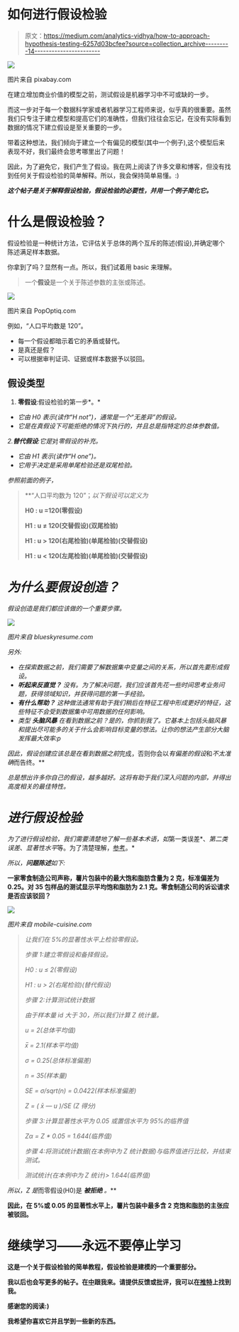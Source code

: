 # 如何进行假设检验

> 原文：<https://medium.com/analytics-vidhya/how-to-approach-hypothesis-testing-6257d03bcfee?source=collection_archive---------14----------------------->

![](img/8cb50707225b93d4267f4a05a8dd2877.png)

图片来自 pixabay.com

在建立增加商业价值的模型之前，测试假设是机器学习中不可或缺的一步。

而这一步对于每一个数据科学家或者机器学习工程师来说，似乎真的很重要。虽然我们只专注于建立模型和提高它们的准确性，但我们往往会忘记，在没有实际看到数据的情况下建立假设是至关重要的一步。

带着这种想法，我们倾向于建立一个有偏见的模型(其中一个例子),这个模型后来表现不好，我们最终会思考哪里出了问题！

因此，为了避免它，我们产生了假设。我在网上阅读了许多文章和博客，但没有找到任何关于假设检验的简单解释。所以，我会保持简单易懂。:)

***这个帖子是关于解释假设检验，假设检验的必要性，并用一个例子简化它。***

# **什么是假设检验？**

假设检验是一种统计方法，它评估关于总体的两个互斥的陈述(假设),并确定哪个陈述满足样本数据。

你拿到了吗？显然有一点。所以，我们试着用 basic 来理解。

> 一个**假设**是一个关于陈述参数的主张或陈述。

![](img/892cab0f7ed42a6a4ec2bd434f0b24f5.png)

图片来自 PopOptiq.com

例如，“人口平均数是 120”。

*   每一个假设都暗示着它的矛盾或替代。
*   是真还是假？
*   可以根据审判证词、证据或样本数据予以驳回。

## **假设类型**

1.  **零假设**:假设检验的第一步*。*

*   *它由 H0 表示(读作“H not”)，通常是一个“无差异”的假设。*
*   *它是在真假设下可能拒绝的情况下执行的，并且总是指特定的总体参数值。*

*2.**替代假设**:它是*对*零假设的补充。*

*   *它由 H1 表示(读作“H one”)。*
*   *它用于决定是采用单尾检验还是双尾检验。*

*参照前面的例子，*

> **“人口平均数为 120”；*以下假设可以定义为*
> 
> **H0 : u =120(零假设)**
> 
> **H1 : u ≠ 120(交替假设)(双尾检验)**
> 
> **H1 : u > 120(右尾检验)(单尾检验)(交替假设)**
> 
> **H1 : u < 120(左尾检验)(单尾检验)(交替假设)**

# ***为什么要假设创造？***

*假设创造是我们都应该做的一个重要步骤。*

*![](img/ba573d59b801a9fef7b7f4d8395def0a.png)*

*图片来自 blueskyresume.com*

*另外:*

*   *在探索数据之前，我们需要了解数据集中变量之间的关系，所以首先要形成假设。*
*   ****听起来反直觉？*** *没有*。为了解决问题，我们应该首先花一些时间思考业务问题，获得领域知识，并获得问题的第一手经验。*
*   ****有什么帮助？*** *这种做法通常有助于我们稍后在特征工程中形成更好的特征，这些特征不会受到数据集中可用数据的任何影响。**
*   *类型 ***头脑风暴*** 在看到数据之前？*是的*，你抓到我了。它基本上包括头脑风暴和提出尽可能多的关于什么会影响目标变量的想法。让你的想法产生部分大脑发挥最大效率:p*

*因此，假设创建应该总是在看到数据之前*完成，否则你会以*有偏差的假设*和*不太准确*而告终。**

*总是想出许多你自己的假设，越多越好。这将有助于我们深入问题的内部，并得出高度相关的最佳特性。*

# *进行假设检验*

*为了进行假设检验，我们需要清楚地了解一些基本术语，如*第一类误差*、*第二类误差*、*显著性水平*等。为了清楚理解，[参考](https://www.statisticssolutions.com/hypothesis-testing/)。*

*所以，**问题陈述**如下:*

**一家零食制造公司声称，薯片包装中的最大饱和脂肪含量为 2 克，标准偏差为 0.25。对 35 包样品的测试显示平均饱和脂肪为 2.1 克。零食制造公司的诉讼请求是否应该驳回？**

*![](img/476c15e35096c6f68e2418658176a943.png)*

*图片来自 mobile-cuisine.com*

> *让我们在 5%的显著性水平上检验零假设。*
> 
> *步骤 1:建立零假设和备择假设。*
> 
> *H0 : u ≤ 2(零假设)*
> 
> *H1 : u > 2(右尾检验)(替代假设)*
> 
> *步骤 2:计算测试统计数据*
> 
> *由于样本量 id 大于 30，所以我们计算 Z 统计量。*
> 
> *u = 2(总体平均值)*
> 
> *x̅ = 2.1(样本平均值)*
> 
> *σ = 0.25(总体标准偏差)*
> 
> *n = 35(样本量)*
> 
> *SE = σ/sqrt(n) = 0.0422(样本标准偏差)*
> 
> *Z = ( x̄ — u )/SE (Z 得分)*
> 
> *步骤 3:计算显著性水平为 0.05 或置信水平为 95%的临界值*
> 
> *Zα = Z * 0.05 = 1.644(临界值)*
> 
> *步骤 4:将测试统计数据(在本例中为 Z 统计数据)与临界值进行比较，并结束测试。*
> 
> *测试统计(在本例中为 Z 统计)> 1.644(临界值)*

*所以，Z 是*而零假设(H0)是 ***被拒绝*** *。***

**因此，在 5%或 0.05 的显著性水平上，薯片包装中最多含 2 克饱和脂肪的主张应被驳回。**

# ****继续学习——永远不要停止学习****

**这是一个关于假设检验的简单教程，假设检验是建模的一个重要部分。**

**我以后也会写更多的帖子。在[中](/@dhruvaggarwal6)跟我来。请提供反馈或批评，我可以在[推特](https://twitter.com/iam_dAggarwal)上找到我。**

**感谢您的阅读:)**

**我希望你喜欢它并且学到一些新的东西。**